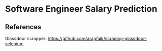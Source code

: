 # Software Engineer Salary Prediction

## References
Glassdoor scrapper: https://github.com/arapfaik/scraping-glassdoor-selenium
